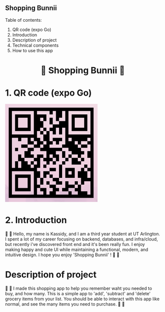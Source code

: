 ## Shopping Bunnii
Table of contents:
1. QR code (expo Go)
2. Introduction
3. Description of project
4. Technical components
5. How to use this app

<h1 align="center">🍓 Shopping Bunnii 🍓</h1>

# 1. QR code (expo Go)

<p align="left">
  <img src="QR%20-%20shopping%20bunnii.png" alt="QR code" width="300">
</p>


# 2. Introduction
🍓 🐻 Hello, my name is Kassidy, and I am a third year student at UT Arlington. I spent a lot of my career focusing on backend, databases, and infra/cloud, but recently i've discovered front end and it's been really fun. I enjoy making happy and cute UI while maintaining a functional, modern, and intuitive design. I hope you enjoy 'Shopping Bunnii' ! 🍓 🐻

# Description of project
🍓 🐻 I made this shopping app to help you remember waht you needed to buy, and how many. This is a simple app to 'add', 'subtract' and 'delete' grocery items from your list. You should be able to interact with this app like normal, and see the many items you need to purchase. 🍓 🐻
